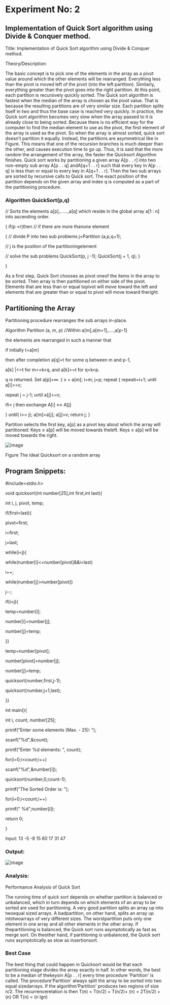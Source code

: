 # Experiment No: 2
##  Implementation of Quick Sort algorithm using Divide & Conquer method.

Title: Implementation of Quick Sort algorithm using Divide & Conquer method.

Theory/Description:

The basic concept is to pick one of the elements in the array as a pivot value around which the other elements will be rearranged. Everything less than the pivot is moved left of the pivot (into the left partition). Similarly, everything greater than the pivot goes into the right partition. At this point, each partition is recursively quickly sorted.
The Quick sort algorithm is fastest when the median of the array is chosen as the pivot value. That is because the resulting partitions are of very similar size. Each partition splits itself in two and thus the base case is reached very quickly.
In practice, the Quick sort algorithm becomes very slow when the array passed to it is already close to being sorted. Because there is no efficient way for the computer to find the median element to use as the pivot, the first element of the array is used as the pivot. So when the array is almost sorted, quick sort doesn't partition it equally. Instead, the partitions are asymmetrical like in Figure. This means that one of the recursion branches is much deeper than the other, and causes execution time to go up. Thus, it is said that the more random the arrangement of the array, the faster the Quicksort Algorithm finishes.
Quick sort works by partitioning a given array A[p . . r] into two non-empty sub array A[p
. . q] andA[q+1 . . r] such that every key in A[p . . q] is less than or equal to every key in A[q+1 . . r]. Then the two sub arrays are sorted by recursive calls to Quick sort. The exact position of the partition depends on the given array and index q is computed as a part of the partitioning procedure.

### Algorithm QuickSort(p,q)
// Sorts the elements a[p],……,a[q] which reside in the global array a[1 : n] into ascending order.

{
if(p <r)then	//	if there are more thanone element

{
//	divide P into two sub problems 
j=Partition (a,p,q+1);

//	j is the position of the partitioningelement

//	solve the sub problems 
QuickSort(p, j -1); QuickSort(j + 1, q);
}

}

As a first step, Quick Sort chooses as pivot oneof the items in the array to be sorted. Then array is then partitioned on either side of the pivot. Elements that are less than or equal topivot will move toward the left and elements that are greater than or equal to pivot will move toward theright.

## Partitioning the Array
Partitioning procedure rearranges the sub arrays in-place.

Algorithm Partition (a, m, p)
//Within a[m],a[m+1],….,a[p-1]

the elements are rearranged in such a manner that

if initially t=a[m]

then after completion a[q]=t for some q between m and p-1,

a[k] |<=t for m<=k<q, and a[k]>=t for q<k<p.

q is returned. Set a[p]=∞.
{
v = a[m]; i=m; j=p; repeat
{
repeati=i+1; until a[i]>=v;

repeat j = j-1; until a[j]<=v;

ifi< j then exchange A[i] ↔ A[j]

} until( i>= j); a[m]=a[j]; a[j]=v; 
return j;
}

Partition selects the first key, a[p] as a pivot key about which the array will partitioned: Keys ≤ a[p] will be moved towards theleft.
Keys ≥ a[p] will be moved towards the right.

![image](https://github.com/22bdo10074/Semester_4-Practicals/assets/142095565/31571349-a3fc-441f-a610-3fdddfa3d7b8)


Figure The ideal Quicksort on a random array
 
## Program Snippets:

#include<stdio.h>

 

void quicksort(int number[25],int first,int last){

 

int i, j, pivot, temp;

 

if(first<last){

 

pivot=first;

 

i=first;

 

j=last;

 

while(i<j){

 

while(number[i]<=number[pivot]&&i<last)

 

i++;

 

while(number[j]>number[pivot])

 

j--;

 

if(i<j){

 

temp=number[i];

 

number[i]=number[j];

 

number[j]=temp;

 

}}

 

temp=number[pivot];

 

number[pivot]=number[j];

 

number[j]=temp;

 

quicksort(number,first,j-1);

 

quicksort(number,j+1,last);

 

}}

 

int main(){

 

int i, count, number[25];

 

printf("Enter some elements (Max. - 25): ");

 

scanf("%d",&count);

 

printf("Enter %d elements: ", count);

 

for(i=0;i<count;i++)

 

scanf("%d",&number[i]);

 

quicksort(number,0,count-1);

 

printf("The Sorted Order is: ");

 

for(i=0;i<count;i++)

 

printf(" %d",number[i]);

 

return 0;

 

}

Input:	13	-5  -8 15  60  17  31  47

### Output:
![image](https://github.com/22bdo10074/Semester_4-Practicals/assets/142095565/0457395d-d8f9-4400-b3b6-3b3cb50ceebb)


 
### Analysis:

Performance Analysis of Quick Sort

The running time of quick sort depends on whether partition is balanced or unbalanced, which in turn depends on which elements of an array to be sorted are used for partitioning.
A very good partition splits an array up into twoequal sized arrays. A badpartition, on other hand, splits an array up intotwoarrays of very different sizes. The worstpartition puts only one element in one array and all other elements in the other array. If thepartitioning is balanced, the Quick sort runs asymptotically as fast as merge sort. On theother hand, if partitioning is unbalanced, the Quick sort runs asymptotically as slow as insertionsort.

### Best Case
The best thing that could happen in Quicksort would be that each partitioning stage divides the array exactly in half. In other words, the best to be a median of thekeysin A[p . . r] every time procedure 'Partition' is called. The procedure'Partition' always split the array to be sorted into two equal sizedarrays.
If the algorithm'Partition' produces two regions of size n/2. The recurrencerelation is then T(n) = T(n/2) + T(n/2)+ (n)        = 2T(n/2) +  (n)
OR
T(n) =  (n lgn)


